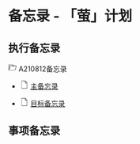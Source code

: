 # 备忘录 - 「萤」计划

## 执行备忘录

<img src="./static/线性文件夹图标.svg"  height="17" width="17"> A210812备忘录

+ <img src="./static/线性空白文件图标.svg"  height="17" width="17">  [主备忘录](html/20210812-1)

+ <img src="./static/线性空白文件图标.svg"  height="17" width="17">  [目标备忘录](html/20210812-2)

## 事项备忘录
